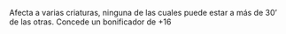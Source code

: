 Afecta a varias criaturas, ninguna de las cuales puede estar a más de 30’ de las otras.
Concede un bonificador de +16